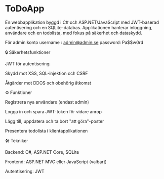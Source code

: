 # ToDoApp

En webbapplikation byggd i C# och ASP.NET/JavaScript med JWT-baserad autentisering och en SQLite-databas.
Applikationen hanterar inloggning, användare och en todolista, med fokus på säkerhet och dataskydd.

För admin konto username : admin@admin.se password: Pa$$w0rd

🔒 Säkerhetsfunktioner

JWT för autentisering

Skydd mot XSS, SQL-injektion och CSRF

Åtgärder mot DDOS och obehörig åtkomst

⚙️ Funktioner

Registrera nya användare (endast admin)

Logga in och spara JWT-token för vidare anrop

Lägg till, uppdatera och ta bort "att göra"-poster

Presentera todolista i klientapplikationen

🛠️ Tekniker

Backend: C#, ASP.NET Core, SQLite

Frontend: ASP.NET MVC eller JavaScript (valbart)

Autentisering: JWT
